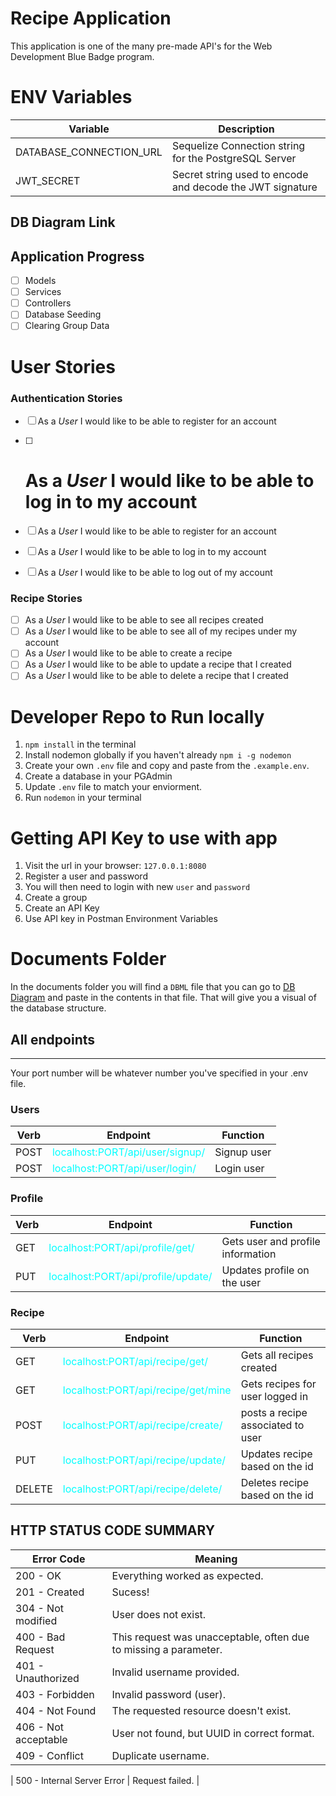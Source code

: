 # Recipe Application

This application is one of the many pre-made API's for the Web Development Blue Badge program.
# ENV Variables

| Variable                | Description                                               |
| ----------------------- | --------------------------------------------------------- |
| DATABASE_CONNECTION_URL | Sequelize Connection string for the PostgreSQL Server     |
| JWT_SECRET              | Secret string used to encode and decode the JWT signature |

## DB Diagram Link

## Application Progress

- [ ] Models
- [ ] Services
- [ ] Controllers
- [ ] Database Seeding
- [ ] Clearing Group Data

# User Stories

### Authentication Stories

- [ ] As a _User_ I would like to be able to register for an account
- [ ] # As a _User_ I would like to be able to log in to my account
- [ ] As a _User_ I would like to be able to register for an account
- [ ] As a _User_ I would like to be able to log in to my account
- [ ] As a _User_ I would like to be able to log out of my account


### Recipe Stories

- [ ] As a _User_ I would like to be able to see all recipes created
- [ ] As a _User_ I would like to be able to see all of my recipes under my account
- [ ] As a _User_ I would like to be able to create a recipe
- [ ] As a _User_ I would like to be able to update a recipe that I created 
- [ ] As a _User_ I would like to be able to delete a recipe that I created

# Developer Repo to Run locally

1. `npm install` in the terminal
1. Install nodemon globally if you haven't already `npm i -g nodemon`
1. Create your own `.env` file and copy and paste from the `.example.env`.
1. Create a database in your PGAdmin
1. Update `.env` file to match your enviorment.
1. Run `nodemon` in your terminal

# Getting API Key to use with app

1. Visit the url in your browser: `127.0.0.1:8080`
1. Register a user and password
1. You will then need to login with new `user` and `password`
1. Create a group
1. Create an API Key
1. Use API key in Postman Environment Variables

# Documents Folder

In the documents folder you will find a `DBML` file that you can go to [DB Diagram](https://dbdiagram.io/) and paste in the contents in that file. That will give you a visual of the database structure.

## All endpoints

<hr></hr>

Your port number will be whatever number you've specified in your .env file.

### Users

| Verb | Endpoint                                                           | Function    |
| ---- | ------------------------------------------------------------------ | ----------- |
| POST | <span style="color: aqua"> localhost:PORT/api/user/signup/ </span> | Signup user |
| POST | <span style="color: aqua"> localhost:PORT/api/user/login/ </span>  | Login user  |

### Profile

| Verb | Endpoint                                                              | Function                          |
| ---- | --------------------------------------------------------------------- | --------------------------------- |
| GET  | <span style="color: aqua"> localhost:PORT/api/profile/get/ </span>    | Gets user and profile information |
| PUT  | <span style="color: aqua"> localhost:PORT/api/profile/update/ </span> | Updates profile on the user       |
### Recipe

| Verb   | Endpoint                                                              | Function                          |
| ------ | --------------------------------------------------------------------- | --------------------------------- |
| GET    | <span style="color: aqua"> localhost:PORT/api/recipe/get/ </span>     | Gets all recipes created          |
| GET    | <span style="color: aqua"> localhost:PORT/api/recipe/get/mine </span> | Gets recipes for user logged in   |
| POST   | <span style="color: aqua"> localhost:PORT/api/recipe/create/ </span>  | posts a recipe associated to user |
| PUT    | <span style="color: aqua"> localhost:PORT/api/recipe/update/ </span>  | Updates recipe based on the id    |
| DELETE | <span style="color: aqua"> localhost:PORT/api/recipe/delete/ </span>  | Deletes recipe based on the id    |


## HTTP STATUS CODE SUMMARY

| Error Code           | Meaning                                                          |
| -------------------- | ---------------------------------------------------------------- |
| 200 - OK             | Everything worked as expected.                                   |
| 201 - Created        | Sucess!                                                          |
| 304 - Not modified   | User does not exist.                                             |
| 400 - Bad Request    | This request was unacceptable, often due to missing a parameter. |
| 401 - Unauthorized   | Invalid username provided.                                       |
| 403 - Forbidden      | Invalid password (user).                                         |
| 404 - Not Found      | The requested resource doesn't exist.                            |
| 406 - Not acceptable | User not found, but UUID in correct format.                      |
| 409 - Conflict       | Duplicate username.                                              |

| 500 - Internal Server Error | Request failed. |
